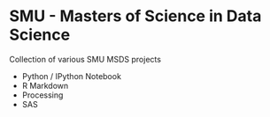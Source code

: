 # SMU - Masters of Science in Data Science
Collection of various SMU MSDS projects
* Python / IPython Notebook
* R Markdown
* Processing
* SAS
